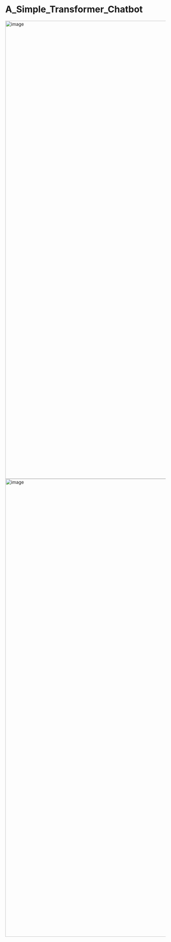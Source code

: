 # A_Simple_Transformer_Chatbot

<img width="1440" alt="image" src="https://user-images.githubusercontent.com/8023150/154816667-0bab0766-94eb-4bfc-ad83-1b768156c40b.png">

<img width="1440" alt="image" src="https://user-images.githubusercontent.com/8023150/154816796-4720ec94-cc9c-427b-a882-ff917efc0f34.png">
